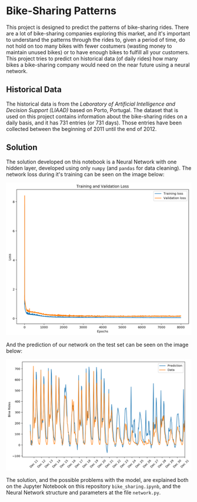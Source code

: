 # Bike-Sharing Patterns

This project is designed to predict the patterns of bike-sharing rides. There are a lot of bike-sharing companies
exploring this market, and it's important to understand the patterns through the rides to, given a period of time, do
not hold on too many bikes with fewer costumers (wasting money to maintain unused bikes) or to have enough bikes
to fulfill all your customers. This project tries to predict on historical data (of daily rides) how many bikes a 
bike-sharing company would need on the near future using a neural network.

## Historical Data

The historical data is from the *Laboratory of Artificial Intelligence and Decision Support (LIAAD)* based on Porto,
Portugal. The dataset that is used on this project contains information about the bike-sharing rides on a daily basis,
and it has 731 entries (or 731 days). Those entries have been collected between the beginning of 2011 until the end 
of 2012.

## Solution

The solution developed on this notebook is a Neural Network with one hidden layer, developed using only `numpy` (and
`pandas` for data cleaning). The network loss during it's training can be seen on the image below:

![TraiValLoss](assets/loss.jpg)

And the prediction of our network on the test set can be seen on the image below:

![Prediction](assets/prediction.jpg)

The solution, and the possible problems with the model, are explained both on the Jupyter Notebook on this repository 
`bike_sharing.ipynb`, and the Neural Network structure and parameters at the file `network.py`.
